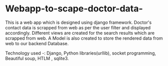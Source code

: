 # Webapp-to-scape-doctor-data-
This is a web app which is designed using django framework.
Doctor's contact data is scrapped from web as per the user filter and displayed accordingly.
Different views are created for the search results which are scrapped from web.
A Model is also created to store the rendered data from web to our backend Database.

Technology used -: Django, Python libraries(urllib), socket programming, Beautiful soup, HTLM , sqlite3.
